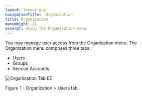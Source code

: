 ```yaml
---
layout: layout.pug
navigationTitle:  Organization
title: Organization
menuWeight: 11
excerpt: Using the Organization menu
---
```


You may manage user access from the Organization menu. The Organization menu comprises three tabs:

- Users
- Groups
- Service Accounts

![Organization Tab EE](/dcos/1.12/img/GUI-Organization-Users-Users_List_Empty-1_12.png)

Figure 1 - Organization > Users tab
